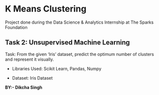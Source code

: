 # K Means Clustering
Project done during the Data Science & Analytics Internship at The Sparks Foundation 
## Task 2: Unsupervised Machine Learning
Task: From the given ‘Iris’ dataset, predict the optimum number of clusters and represent it visually.

* Libraries Used: Scikit Learn, Pandas, Numpy

* Dataset: Iris Dataset


**BY:- Dikcha Singh**

